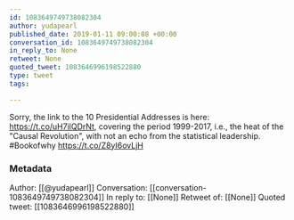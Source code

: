 ```yaml
---
id: 1083649749738082304
author: yudapearl
published_date: 2019-01-11 09:00:08 +00:00
conversation_id: 1083649749738082304
in_reply_to: None
retweet: None
quoted_tweet: 1083646996198522880
type: tweet
tags:

---
```


Sorry, the link to the 10 Presidential Addresses is here: https://t.co/uH7ilQDrNt, covering the period 1999-2017, i.e., the heat of the "Causal Revolution", with not an echo from the statistical leadership. #Bookofwhy https://t.co/Z8yI6ovLjH

### Metadata

Author: [[@yudapearl]]
Conversation: [[conversation-1083649749738082304]]
In reply to: [[None]]
Retweet of: [[None]]
Quoted tweet: [[1083646996198522880]]
